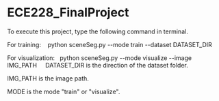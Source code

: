 # ECE228_FinalProject

To execute this project, type the following command in terminal.

For training:
    python sceneSeg.py --mode train --dataset DATASET_DIR 
    
For visualization:
    python sceneSeg.py --mode visualize --image IMG_PATH
    
DATASET_DIR is the direction of the dataset folder.

IMG_PATH is the image path.

MODE is the mode "train" or "visualize".
